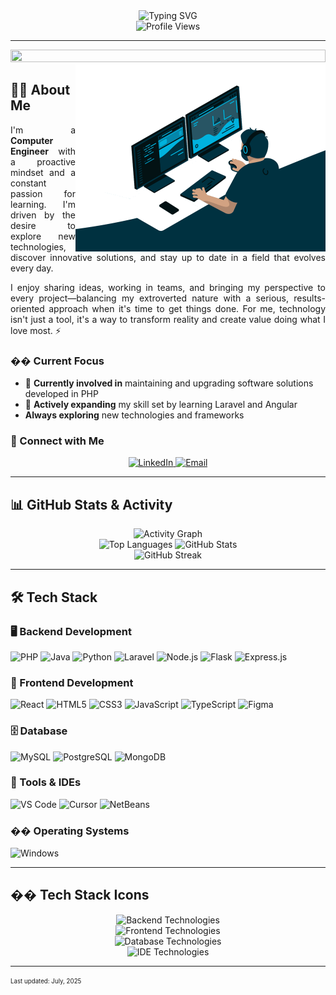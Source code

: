 <div align="center">
  <img src="https://readme-typing-svg.herokuapp.com?font=Fira+Code&weight=500&size=28&pause=1000&color=00BFFF&center=true&vCenter=true&width=600&lines=Hello+%F0%9F%8C%8E%2C+I'm+Jesus;A+passionate+Programmer+from+Venezuela" alt="Typing SVG" />
</div>

<div align="center">
  <img src="https://komarev.com/ghpvc/?username=jelenion&label=Profile%20views&color=00BFFF&style=for-the-badge" alt="Profile Views" />
</div>

---

<div align="center">
  <img src="https://i.imgur.com/dBaSKWF.gif" height="20" width="100%">
</div>

<div align="center">
  <img align="right" alt="Coding" width="400" src="https://github.com/supravatm/supravatm/blob/main/src/code.gif">
</div>

## 👨‍💻 About Me

<div align="justify">

I'm a **Computer Engineer** with a proactive mindset and a constant passion for learning. I'm driven by the desire to explore new technologies, discover innovative solutions, and stay up to date in a field that evolves every day.

I enjoy sharing ideas, working in teams, and bringing my perspective to every project—balancing my extroverted nature with a serious, results-oriented approach when it's time to get things done. For me, technology isn't just a tool, it's a way to transform reality and create value doing what I love most. ⚡

</div>

### �� Current Focus
- 🔭 **Currently involved in** maintaining and upgrading software solutions developed in PHP
- 🌱 **Actively expanding** my skill set by learning Laravel and Angular
-  **Always exploring** new technologies and frameworks

### 🤝 Connect with Me
<div align="center">
  <a href="https://www.linkedin.com/in/merlinjesu26/" target="_blank">
    <img src="https://img.shields.io/badge/LinkedIn-0077B5?style=for-the-badge&logo=linkedin&logoColor=white" alt="LinkedIn"/>
  </a>
  <a href="mailto:silvalejandro202608@gmail.com">
    <img src="https://img.shields.io/badge/Email-D14836?style=for-the-badge&logo=gmail&logoColor=white" alt="Email"/>
  </a>
</div>

---

## 📊 GitHub Stats & Activity

<div align="center">
  <img src="https://github-readme-activity-graph.vercel.app/graph?username=jelenio&bg_color=0d1117&color=00BFFF&line=00BFFF&point=00BFFF&area=true&hide_border=true&area_color=0d1117" alt="Activity Graph" />
</div>

<div align="center">
  <img height="180em" src="https://github-readme-stats.vercel.app/api/top-langs?username=jelenio&show_icons=true&locale=en&layout=compact&theme=tokyonight&hide_border=true" alt="Top Languages"/>
  <img height="180em" src="https://github-readme-stats.vercel.app/api?username=jelenio&show_icons=true&locale=en&layout=compact&theme=tokyonight&hide_border=true" alt="GitHub Stats"/>
</div>

<div align="center">
  <img src="https://github-readme-streak-stats.herokuapp.com/?user=jelenio&theme=tokyonight&hide_border=true" alt="GitHub Streak" />
</div>

---

## 🛠️ Tech Stack

### 🖥️ Backend Development
![PHP](https://img.shields.io/badge/PHP-777BB4?style=for-the-badge&logo=php&logoColor=white)
![Java](https://img.shields.io/badge/Java-ED8B00?style=for-the-badge&logo=openjdk&logoColor=white)
![Python](https://img.shields.io/badge/Python-3776AB?style=for-the-badge&logo=python&logoColor=white)
![Laravel](https://img.shields.io/badge/Laravel-FF2D20?style=for-the-badge&logo=laravel&logoColor=white)
![Node.js](https://img.shields.io/badge/Node.js-43853D?style=for-the-badge&logo=node.js&logoColor=white)
![Flask](https://img.shields.io/badge/Flask-000000?style=for-the-badge&logo=flask&logoColor=white)
![Express.js](https://img.shields.io/badge/Express.js-404D59?style=for-the-badge&logo=express&logoColor=white)

### 🎨 Frontend Development
![React](https://img.shields.io/badge/React-20232A?style=for-the-badge&logo=react&logoColor=61DAFB)
![HTML5](https://img.shields.io/badge/HTML5-E34F26?style=for-the-badge&logo=html5&logoColor=white)
![CSS3](https://img.shields.io/badge/CSS3-1572B6?style=for-the-badge&logo=css3&logoColor=white)
![JavaScript](https://img.shields.io/badge/JavaScript-F7DF1E?style=for-the-badge&logo=javascript&logoColor=black)
![TypeScript](https://img.shields.io/badge/TypeScript-007ACC?style=for-the-badge&logo=typescript&logoColor=white)
![Figma](https://img.shields.io/badge/Figma-F24E1E?style=for-the-badge&logo=figma&logoColor=white)

### 🗄️ Database
![MySQL](https://img.shields.io/badge/MySQL-4479A1?style=for-the-badge&logo=mysql&logoColor=white)
![PostgreSQL](https://img.shields.io/badge/PostgreSQL-316192?style=for-the-badge&logo=postgresql&logoColor=white)
![MongoDB](https://img.shields.io/badge/MongoDB-4EA94B?style=for-the-badge&logo=mongodb&logoColor=white)

### 🔧 Tools & IDEs
![VS Code](https://img.shields.io/badge/VS_Code-007ACC?style=for-the-badge&logo=visual-studio-code&logoColor=white)
![Cursor](https://img.shields.io/badge/Cursor-00BFFF?style=for-the-badge&logo=cursor&logoColor=white)
![NetBeans](https://img.shields.io/badge/NetBeans-1B6AC6?style=for-the-badge&logo=apache-netbeans-ide&logoColor=white)

### �� Operating Systems
![Windows](https://img.shields.io/badge/Windows-0078D6?style=for-the-badge&logo=windows&logoColor=white)

---

## �� Tech Stack Icons

<div align="center">
  <img src="https://skillicons.dev/icons?i=php,java,python,laravel,nodejs,flask,express" alt="Backend Technologies" width="400" height="50" />
</div>

<div align="center">
  <img src="https://skillicons.dev/icons?i=react,html,css,js,ts,figma" alt="Frontend Technologies" width="400" height="50" />
</div>

<div align="center">
  <img src="https://skillicons.dev/icons?i=mysql,postgresql,mongodb" alt="Database Technologies" width="300" height="50" />
</div>

<div align="center">
  <img src="https://skillicons.dev/icons?i=vscode,cursor,netbeans" alt="IDE Technologies" width="300" height="50" />
</div>

---

  <sub><sup>Last updated: July, 2025</sup></sub>
</div>

